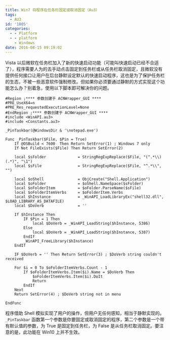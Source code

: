 ```yaml
---
title: Win7 将程序在任务栏固定或取消固定（Au3）
tags:
  - AU3
id: '1805'
categories:
  - - Platform
  - - platform
    - Windows
date: 2016-08-15 09:19:02
---
```


Vista 以后微软在任务栏加入了新的快速启动功能（可能叫快速启动已经不合适了），程序需要人为的去手动点击固定到任务栏或从任务栏取消固定，且微软没有提供任何接口让用户在后台静默设定默认的快速启动程序，这也是为了保护任务栏的生态，不被一些恶意软件强制修改。但如果你必须要通过静默的方式实现这个功能怎么办？别着急，使用以下脚本即可解决你的问题。
<!-- more -->
```
#Region ;**** 参数创建于 ACNWrapper_GUI ****
#PRE_UseX64=n
#PRE_Res_requestedExecutionLevel=None
#EndRegion ;**** 参数创建于 ACNWrapper_GUI ****
#include <WinAPI.au3>
#include <Constants.au3>

_PinTaskbar(@WindowsDir & '\notepad.exe')

Func _PinTaskbar($File, $Pin = True)
    If @OSBuild < 7600  Then Return SetError(1) ; Windows 7 only
    If Not FileExists($File) Then Return SetError(2)

    local $sFolder              = StringRegExpReplace($File, "(^.*\\)(.*)", "\1")
    local $sFile                = StringRegExpReplace($File, "^.*\\", "")

    local $oShell               = ObjCreate("Shell.Application")
    local $oFolder              = $oShell.NameSpace($sFolder)
    local $oFolderItem          = $oFolder.ParseName($sFile)
    local $oFolderItemVerbs     = $oFolderItem.Verbs
    local $hInstance            = _WinAPI_LoadLibraryEx("shell32.dll", $LOAD_LIBRARY_AS_DATAFILE)
    local $DoVerb               = ''

    If $hInstance Then
        IF $Pin = 1 Then
            local $DoVerb = _WinAPI_LoadString($hInstance, 5386)
        Else
            local $DoVerb = _WinAPI_LoadString($hInstance, 5387)
        EndIf
        _WinAPI_FreeLibrary($hInstance)
    EndIf

    IF $DoVerb = '' Then Return SetError(3) ; $DoVerb string couldn't received

    For $i = 0 To $oFolderItemVerbs.Count - 1
        If $oFolderItemVerbs.Item($i).Name = $DoVerb Then
            $oFolderItemVerbs.Item($i).DoIt
            Return
        EndIf
    Next
    Return SetError(4) ; $DoVerb string not in menu

EndFunc
```

程序借助 Shell 模拟实现了用户的操作，但用户无任何感知，相当于静默实现的。`_PinTaskbar` 函数第一个参数是你要固定或取消固定的程序，第二个参数是一个带有默认值的参数，为 True 是固定到任务栏，为 False 是从任务栏取消固定。要注意的是，此功能在 Win10 上并不生效。